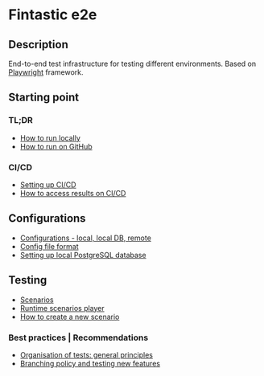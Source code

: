 # Fintastic e2e

## Description

End-to-end test infrastructure for testing different environments. Based on [Playwright](https://playwright.dev/)
framework.

## Starting point

### TL;DR

* [How to run locally](doc/local-run.md)
* [How to run on GitHub](doc/ci-cd-run.md)

### CI/CD

* [Setting up CI/CD](doc/ci-cd-environments.md)
* [How to access results on CI/CD](doc/ci-cd-results.md)

## Configurations

* [Configurations - local, local DB, remote](doc/run-config.md)
* [Config file format](doc/config-file-format.md)
* [Setting up local PostgreSQL database](doc/db-config.md)

## Testing

* [Scenarios](doc/scenarios.md)
* [Runtime scenarios player](doc/scenarios-player.md)
* [How to create a new scenario](doc/new-scenario.md)

### Best practices | Recommendations

* [Organisation of tests: general principles](doc/setup.md)
* [Branching policy and testing new features](doc/branching.md)
